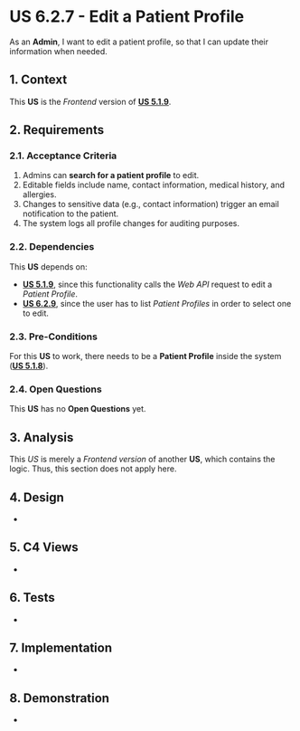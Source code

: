 # US 6.2.7 - Edit a Patient Profile

As an **Admin**, I want to edit a patient profile, so that I can update their information when needed.

## 1. Context

This **US** is the *Frontend* version of [**US 5.1.9**](../../sprint-a/us9/readme.md).

## 2. Requirements

### 2.1. Acceptance Criteria

1. Admins can **search for a patient profile** to edit.
2. Editable fields include name, contact information, medical history, and allergies.
3. Changes to sensitive data (e.g., contact information) trigger an email notification to the patient.
4. The system logs all profile changes for auditing purposes.

### 2.2. Dependencies

This **US** depends on:
* [**US 5.1.9**](../../sprint-a/us9/readme.md), since this functionality calls the *Web API* request to edit a *Patient Profile*.
* [**US 6.2.9**](../6-2-9/readme.md), since the user has to list *Patient Profiles* in order to select one to edit.

### 2.3. Pre-Conditions

For this **US** to work, there needs to be a **Patient Profile** inside the system ([**US 5.1.8**](../../sprint-a/us8/readme.md)).

### 2.4. Open Questions

This **US** has no **Open Questions** yet.

## 3. Analysis

This *US* is merely a *Frontend version* of another **US**, which contains the logic. Thus, this section does not apply here.

## 4. Design

-

## 5. C4 Views

-

## 6. Tests

-

## 7. Implementation

-

## 8. Demonstration

-